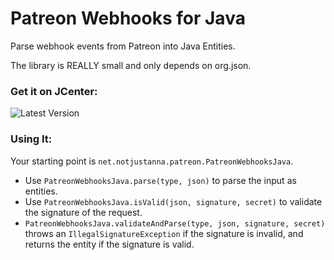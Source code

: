 # Patreon Webhooks for Java
Parse webhook events from Patreon into Java Entities.

The library is REALLY small and only depends on org.json.

### Get it on JCenter:

![Latest Version](https://api.bintray.com/packages/notjustanna/maven/patreon-webhooks-java/images/download.svg)

### Using It:

Your starting point is `net.notjustanna.patreon.PatreonWebhooksJava`.

- Use `PatreonWebhooksJava.parse(type, json)` to parse the input as entities.
- Use `PatreonWebhooksJava.isValid(json, signature, secret)` to validate the signature of the request.
- `PatreonWebhooksJava.validateAndParse(type, json, signature, secret)` throws an `IllegalSignatureException` if the signature is invalid, and returns the entity if the signature is valid.